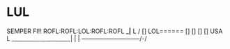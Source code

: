 # LUL
SEMPER FI!!
        ROFL:ROFL:LOL:ROFL:ROFL
          _________|________
 L       /                 []
LOL====== [] [] [] []  USA   \
 L       _____________________|
                  | |
               —————————–/-/
